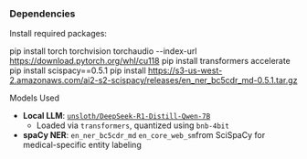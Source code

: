 ###  Dependencies

Install required packages:

pip install torch torchvision torchaudio --index-url https://download.pytorch.org/whl/cu118
pip install transformers accelerate
pip install scispacy==0.5.1
pip install https://s3-us-west-2.amazonaws.com/ai2-s2-scispacy/releases/en_ner_bc5cdr_md-0.5.1.tar.gz

Models Used

- **Local LLM**: [`unsloth/DeepSeek-R1-Distill-Qwen-7B`](https://huggingface.co/unsloth/DeepSeek-R1-Distill-Qwen-7B)
  - Loaded via `transformers`, quantized using `bnb-4bit`
- **spaCy NER**: `en_ner_bc5cdr_md` `en_core_web_sm`from SciSpaCy for medical-specific entity labeling

